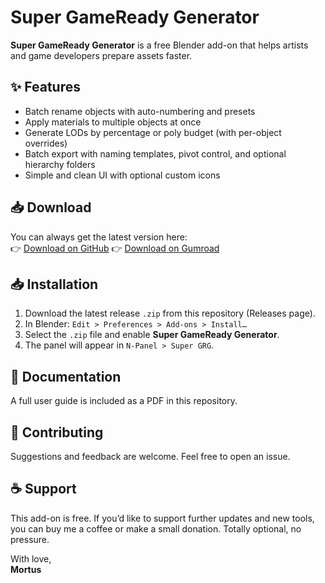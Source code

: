 # Super GameReady Generator

**Super GameReady Generator** is a free Blender add-on that helps artists and game developers prepare assets faster.

## ✨ Features
- Batch rename objects with auto-numbering and presets
- Apply materials to multiple objects at once
- Generate LODs by percentage or poly budget (with per-object overrides)
- Batch export with naming templates, pivot control, and optional hierarchy folders
- Simple and clean UI with optional custom icons

## 📥 Download

You can always get the latest version here:  
👉 [Download on GitHub](https://github.com/atomicshikai/Super-GRG-GameReadyGenerator/releases/latest)
👉 [Download on Gumroad]([https://github.com/atomicshikai/Super-GRG-GameReadyGenerator/releases/latest](https://mortus.gumroad.com/l/super-grg))


## 📥 Installation
1. Download the latest release `.zip` from this repository (Releases page).
2. In Blender: `Edit > Preferences > Add-ons > Install…`
3. Select the `.zip` file and enable **Super GameReady Generator**.
4. The panel will appear in `N-Panel > Super GRG`.

## 📖 Documentation
A full user guide is included as a PDF in this repository.

## 🤝 Contributing
Suggestions and feedback are welcome. Feel free to open an issue.

## ☕ Support
This add-on is free. If you’d like to support further updates and new tools, you can buy me a coffee or make a small donation. Totally optional, no pressure.

With love,  
**Mortus**
